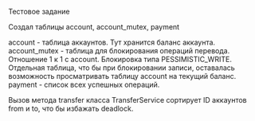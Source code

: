 Тестовое задание

Создал таблицы account, account_mutex, payment

account - таблица аккаунтов. Тут хранится баланс аккаунта.
account_mutex - таблица для блокирования операций перевода. 
	Отношение 1 к 1 с account.
	Блокировка типа PESSIMISTIC_WRITE.
	Отдельная таблица, что бы при блокировании записи, оставалась 
	возможность просматривать таблицу account на текущий баланс.
payment - список всех успешных операций.

Вызов метода transfer класса TransferService сортирует ID аккаунтов from и to,
	что бы избажать deadlock. 

